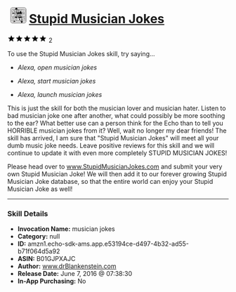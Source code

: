 # &nbsp;<img src="skill_icon" alt="Stupid Musician Jokes icon" width="36"> [Stupid Musician Jokes](http://alexa.amazon.com/#skills/amzn1.echo-sdk-ams.app.e53194ce-d497-4b32-ad55-b71f064d5a92)
![5 stars](../../images/ic_star_black_18dp_1x.png)![5 stars](../../images/ic_star_black_18dp_1x.png)![5 stars](../../images/ic_star_black_18dp_1x.png)![5 stars](../../images/ic_star_black_18dp_1x.png)![5 stars](../../images/ic_star_black_18dp_1x.png) 2

To use the Stupid Musician Jokes skill, try saying...

* *Alexa, open musician jokes*

* *Alexa, start musician jokes*

* *Alexa, launch musician jokes*

This is just the skill for both the musician lover and musician hater.  Listen to bad musician joke one after another, what could possibly be more soothing to the ear?  What better use can a person think for the Echo than to tell you HORRIBLE musician jokes from it?  Well, wait no longer my dear friends!  The skill has arrived, I am sure that "Stupid Musician Jokes" will meet all your dumb music joke needs.  Leave positive reviews for this skill and we will continue to update it with even more completely STUPID MUSICIAN JOKES!

Please head over to www.StupidMusicianJokes.com and submit your very own Stupid Musician Joke!  We will then add it to our forever growing Stupid Musician Joke database, so that the entire world can enjoy your Stupid Musician Joke as well!

***

### Skill Details

* **Invocation Name:** musician jokes
* **Category:** null
* **ID:** amzn1.echo-sdk-ams.app.e53194ce-d497-4b32-ad55-b71f064d5a92
* **ASIN:** B01GJPXAJC
* **Author:** www.drBlankenstein.com
* **Release Date:** June 7, 2016 @ 07:38:30
* **In-App Purchasing:** No
